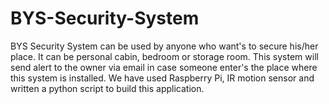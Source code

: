 # BYS-Security-System

BYS Security System can be used by anyone who want's to secure his/her place. It can be personal cabin, bedroom or storage room.
This system will send alert to the owner via email in case someone enter's the place where this system is installed. We have used Raspberry Pi, IR motion sensor and written a python script to build this application.
